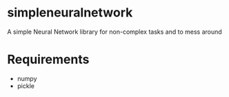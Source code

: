# simpleneuralnetwork
A simple Neural Network library for non-complex tasks and to mess around
# Requirements
- numpy
- pickle
